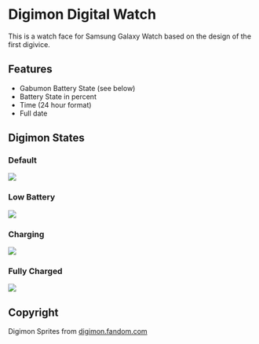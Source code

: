 # Digimon Digital Watch

This is a watch face for Samsung Galaxy Watch based on the design of the first digivice.

## Features

- Gabumon Battery State (see below)
- Battery State in percent
- Time (24 hour format)
- Full date

## Digimon States

### Default
![](https://github.com/theskyliner/TizenDigimonWatchface/raw/master/images/screenshots/default.jpg)

### Low Battery
![](https://github.com/theskyliner/TizenDigimonWatchface/raw/master/images/screenshots/low_battery.jpg)

### Charging
![](https://github.com/theskyliner/TizenDigimonWatchface/raw/master/images/screenshots/charging.jpg)

### Fully Charged
![](https://github.com/theskyliner/TizenDigimonWatchface/raw/master/images/screenshots/fully_charged.jpg)

## Copyright

Digimon Sprites from [digimon.fandom.com](https://digimon.fandom.com/wiki/Category:Japanese_Digivice_Images)
